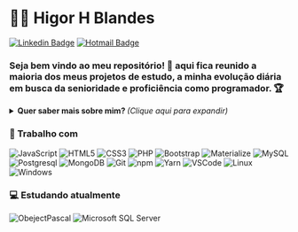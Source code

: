 # :man_technologist: Higor H Blandes
[![Linkedin Badge](https://img.shields.io/badge/-Higor-blue?style=flat-square&logo=Linkedin&logoColor=white&link=https://www.linkedin.com/in/higorblandes/)](https://www.linkedin.com/in/higorblandes/)
[![Hotmail Badge](https://img.shields.io/badge/-MailMe-0078D4?style=flat-square&logo=microsoft-outlook&logoColor=white&link=mailto:higorblands@hotmail.com)](mailto:higorblands@hotmail.com)

### Seja bem vindo ao meu repositório! 👋 aqui fica reunido a maioria dos meus projetos de estudo, a minha evolução diária em busca da senioridade e proficiência como programador. 🏆

<details>
<summary> <b> Quer saber mais sobre mim? </b> <i>(Clique aqui para expandir)</i> </summary>

### 📖 Sobre mim
Sou graduando em Banco de Dados através da Faculdade SENAC PE, formando em Programador WEB certificado pelo SENAC de Caruaru e desenvolvedor FullStack Bootcamp do AppBrewery.

Profissional com mais de 3 anos de experiência na área de T.I com passagens por empresas como Accenture do Brasil, também em outros subsistemas Tecnologia, na realização de suporte ao usuário, treinamento e desenvolvimento de recurso, supervisão técnica, gestão de incidentes e crises.
</details>

### 💼 Trabalho com
![JavaScript](https://img.shields.io/badge/-JavaScript-F7B93E?style=flat-square&logo=javascript&logoColor=fff)
![HTML5](https://img.shields.io/badge/-HTML5-E34F26?style=flat-square&logo=html5&logoColor=white)
![CSS3](https://img.shields.io/badge/-CSS3-549FDE?style=flat-square&logo=css3&logoColor=white)
![PHP](https://img.shields.io/badge/-PHP-549FDE?style=flat-square&logo=php&logoColor=white)
![Bootstrap](https://img.shields.io/badge/-Bootstrap-549FDE?style=flat-square&logo=Bootstrap&logoColor=white)
![Materialize](https://img.shields.io/badge/-Materialize-549FDE?style=flat-square&logo=Materialize&logoColor=white)
![MySQL](https://img.shields.io/badge/-MySQL-00758F?style=flat-square&logo=mysql&logoColor=white)
![Postgresql](https://img.shields.io/badge/-Postgresql-32648D?style=flat-square&logo=postgresql&logoColor=white)
![MongoDB](https://img.shields.io/badge/-MongoDB-13aa52?style=flat-square&logo=mongodb&logoColor=white)
![Git](https://img.shields.io/badge/-Git-F05032?style=flat-square&logo=git&logoColor=white)
![npm](https://img.shields.io/badge/-NPM-CB3837?style=flat-square&logo=npm&logoColor=white)
![Yarn](https://img.shields.io/badge/-Yarn-2B8AB6?style=flat-square&logo=yarn&logoColor=white)
![VSCode](https://img.shields.io/badge/-VSCode-0085D1?style=flat-square&logo=visual-studio-code&logoColor=white)
![Linux](https://img.shields.io/badge/-Linux-16C60C?style=flat-square&logo=linux&logoColor=white)
![Windows](https://img.shields.io/badge/-Windows-00ADEF?style=flat-square&logo=windows&logoColor=white)


### 💻 Estudando atualmente
![ObejectPascal](https://img.shields.io/badge/ObecjectPascal-7642d2.svg)
![Microsoft SQL Server](https://img.shields.io/badge/-MicrosoftSQLServer-00758?style=flat-square&logo=microsoft-sql-server&logoColor=white)

